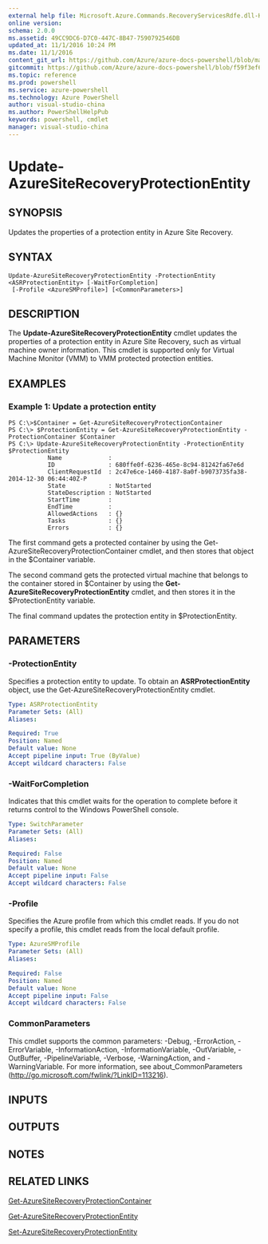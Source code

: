 ```yaml
---
external help file: Microsoft.Azure.Commands.RecoveryServicesRdfe.dll-Help.xml
online version: 
schema: 2.0.0
ms.assetid: 49CC9DC6-D7C0-447C-8B47-7590792546DB
updated_at: 11/1/2016 10:24 PM
ms.date: 11/1/2016
content_git_url: https://github.com/Azure/azure-docs-powershell/blob/master/azureps-cmdlets-docs/ServiceManagement/Azure.SiteRecoveryServices/v3.0.0/Update-AzureSiteRecoveryProtectionEntity.md
gitcommit: https://github.com/Azure/azure-docs-powershell/blob/f59f3ef60bc592383812213e69fd77ba950759ed/azureps-cmdlets-docs/ServiceManagement/Azure.SiteRecoveryServices/v3.0.0/Update-AzureSiteRecoveryProtectionEntity.md
ms.topic: reference
ms.prod: powershell
ms.service: azure-powershell
ms.technology: Azure PowerShell
author: visual-studio-china
ms.author: PowerShellHelpPub
keywords: powershell, cmdlet
manager: visual-studio-china
---
```


# Update-AzureSiteRecoveryProtectionEntity

## SYNOPSIS
Updates the properties of a protection entity in Azure Site Recovery.

## SYNTAX

```
Update-AzureSiteRecoveryProtectionEntity -ProtectionEntity <ASRProtectionEntity> [-WaitForCompletion]
 [-Profile <AzureSMProfile>] [<CommonParameters>]
```

## DESCRIPTION
The **Update-AzureSiteRecoveryProtectionEntity** cmdlet updates the properties of a protection entity in Azure Site Recovery, such as virtual machine owner information.
This cmdlet is supported only for Virtual Machine Monitor (VMM) to VMM protected protection entities.

## EXAMPLES

### Example 1: Update a protection entity
```
PS C:\>$Container = Get-AzureSiteRecoveryProtectionContainer
PS C:\> $ProtectionEntity = Get-AzureSiteRecoveryProtectionEntity -ProtectionContainer $Container
PS C:\> Update-AzureSiteRecoveryProtectionEntity -ProtectionEntity $ProtectionEntity
           Name             : 
           ID               : 680ffe0f-6236-465e-8c94-81242fa67e6d
           ClientRequestId  : 2c47e6ce-1460-4187-8a0f-b9073735fa38-2014-12-30 06:44:40Z-P
           State            : NotStarted
           StateDescription : NotStarted
           StartTime        : 
           EndTime          : 
           AllowedActions   : {}
           Tasks            : {}
           Errors           : {}
```

The first command gets a protected container by using the Get-AzureSiteRecoveryProtectionContainer cmdlet, and then stores that object in the $Container variable.

The second command gets the protected virtual machine that belongs to the container stored in $Container by using the **Get-AzureSiteRecoveryProtectionEntity** cmdlet, and then stores it in the $ProtectionEntity variable.

The final command updates the protection entity in $ProtectionEntity.

## PARAMETERS

### -ProtectionEntity
Specifies a protection entity to update.
To obtain an **ASRProtectionEntity** object, use the Get-AzureSiteRecoveryProtectionEntity cmdlet.

```yaml
Type: ASRProtectionEntity
Parameter Sets: (All)
Aliases: 

Required: True
Position: Named
Default value: None
Accept pipeline input: True (ByValue)
Accept wildcard characters: False
```

### -WaitForCompletion
Indicates that this cmdlet waits for the operation to complete before it returns control to the Windows PowerShell console.

```yaml
Type: SwitchParameter
Parameter Sets: (All)
Aliases: 

Required: False
Position: Named
Default value: None
Accept pipeline input: False
Accept wildcard characters: False
```

### -Profile
Specifies the Azure profile from which this cmdlet reads.
If you do not specify a profile, this cmdlet reads from the local default profile.

```yaml
Type: AzureSMProfile
Parameter Sets: (All)
Aliases: 

Required: False
Position: Named
Default value: None
Accept pipeline input: False
Accept wildcard characters: False
```

### CommonParameters
This cmdlet supports the common parameters: -Debug, -ErrorAction, -ErrorVariable, -InformationAction, -InformationVariable, -OutVariable, -OutBuffer, -PipelineVariable, -Verbose, -WarningAction, and -WarningVariable. For more information, see about_CommonParameters (http://go.microsoft.com/fwlink/?LinkID=113216).

## INPUTS

## OUTPUTS

## NOTES

## RELATED LINKS

[Get-AzureSiteRecoveryProtectionContainer](xref:ServiceManagement/Azure.SiteRecoveryServices/v3.0.0/Get-AzureSiteRecoveryProtectionContainer.md)

[Get-AzureSiteRecoveryProtectionEntity](xref:ServiceManagement/Azure.SiteRecoveryServices/v3.0.0/Get-AzureSiteRecoveryProtectionEntity.md)

[Set-AzureSiteRecoveryProtectionEntity](xref:ServiceManagement/Azure.SiteRecoveryServices/v3.0.0/Set-AzureSiteRecoveryProtectionEntity.md)


